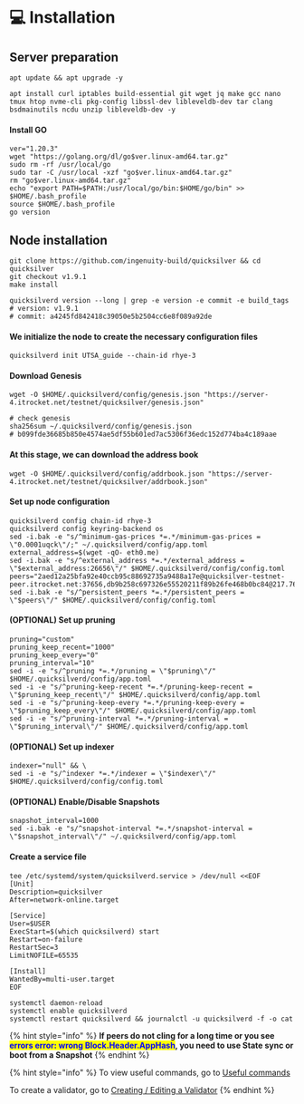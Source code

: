 # 💻 Installation

## Server preparation

```shell
apt update && apt upgrade -y
```

```shell
apt install curl iptables build-essential git wget jq make gcc nano tmux htop nvme-cli pkg-config libssl-dev libleveldb-dev tar clang bsdmainutils ncdu unzip libleveldb-dev -y
```

#### Install GO

```shell
ver="1.20.3"
wget "https://golang.org/dl/go$ver.linux-amd64.tar.gz"
sudo rm -rf /usr/local/go
sudo tar -C /usr/local -xzf "go$ver.linux-amd64.tar.gz"
rm "go$ver.linux-amd64.tar.gz"
echo "export PATH=$PATH:/usr/local/go/bin:$HOME/go/bin" >> $HOME/.bash_profile
source $HOME/.bash_profile
go version
```

## Node installation

```shell
git clone https://github.com/ingenuity-build/quicksilver && cd quicksilver
git checkout v1.9.1
make install

quicksilverd version --long | grep -e version -e commit -e build_tags
# version: v1.9.1
# commit: a4245fd842418c39050e5b2504cc6e8f089a92de
```

#### We initialize the node to create the necessary configuration files

```shell
quicksilverd init UTSA_guide --chain-id rhye-3
```

#### Download Genesis

```shell
wget -O $HOME/.quicksilverd/config/genesis.json "https://server-4.itrocket.net/testnet/quicksilver/genesis.json"

# check genesis
sha256sum ~/.quicksilverd/config/genesis.json
# b099fde36685b850e4574ae5df55b601ed7ac5306f36edc152d774ba4c189aae
```

#### At this stage, we can download the address book

```shell
wget -O $HOME/.quicksilverd/config/addrbook.json "https://server-4.itrocket.net/testnet/quicksilver/addrbook.json"
```

#### Set up node configuration

```shell
quicksilverd config chain-id rhye-3
quicksilverd config keyring-backend os
sed -i.bak -e "s/^minimum-gas-prices *=.*/minimum-gas-prices = \"0.0001uqck\"/;" ~/.quicksilverd/config/app.toml
external_address=$(wget -qO- eth0.me)
sed -i.bak -e "s/^external_address *=.*/external_address = \"$external_address:26656\"/" $HOME/.quicksilverd/config/config.toml
peers="2aed12a25bfa92e40ccb95c88692735a9488a17e@quicksilver-testnet-peer.itrocket.net:37656,db9b258c697326e55520211f89b26fe468b0bc84@217.76.62.179:46656,5e83e140ae6a480ec8ac714fb71e0b509227cb9a@185.144.99.18:26656,3d9f459442b0ccfb0f43c6478ffbf5a1ca805dec@74.50.74.186:15651,760a6069c28f0b54548a656518471ca2b60481c6@135.181.133.249:16656,14f759decfc140208c6f438d20eb756519688fea@65.21.136.219:21026,f8b8352a069730141eb1966f5b74193f3faf5911@185.16.39.125:27656,78283975c2bee9b95bbf9408cc974cbab7bfe8ef@65.108.231.124:37656"
sed -i.bak -e "s/^persistent_peers *=.*/persistent_peers = \"$peers\"/" $HOME/.quicksilverd/config/config.toml
```

#### (OPTIONAL) Set up pruning

```shell
pruning="custom"
pruning_keep_recent="1000"
pruning_keep_every="0"
pruning_interval="10"
sed -i -e "s/^pruning *=.*/pruning = \"$pruning\"/" $HOME/.quicksilverd/config/app.toml
sed -i -e "s/^pruning-keep-recent *=.*/pruning-keep-recent = \"$pruning_keep_recent\"/" $HOME/.quicksilverd/config/app.toml
sed -i -e "s/^pruning-keep-every *=.*/pruning-keep-every = \"$pruning_keep_every\"/" $HOME/.quicksilverd/config/app.toml
sed -i -e "s/^pruning-interval *=.*/pruning-interval = \"$pruning_interval\"/" $HOME/.quicksilverd/config/app.toml
```

#### (OPTIONAL) Set up indexer

```shell
indexer="null" && \
sed -i -e "s/^indexer *=.*/indexer = \"$indexer\"/" $HOME/.quicksilverd/config/config.toml
```

#### (OPTIONAL) Enable/Disable Snapshots

```shell
snapshot_interval=1000
sed -i.bak -e "s/^snapshot-interval *=.*/snapshot-interval = \"$snapshot_interval\"/" ~/.quicksilverd/config/app.toml
```

#### Create a service file

```shell
tee /etc/systemd/system/quicksilverd.service > /dev/null <<EOF
[Unit]
Description=quicksilver
After=network-online.target

[Service]
User=$USER
ExecStart=$(which quicksilverd) start
Restart=on-failure
RestartSec=3
LimitNOFILE=65535

[Install]
WantedBy=multi-user.target
EOF
```

```shell
systemctl daemon-reload
systemctl enable quicksilverd
systemctl restart quicksilverd && journalctl -u quicksilverd -f -o cat
```

{% hint style="info" %}
**If peers do not cling for a long time or you see&#x20;**<mark style="color:blue;">**errors error: wrong Block.Header.AppHash**</mark>**, you need to use State sync or boot from a Snapshot**
{% endhint %}

{% hint style="info" %}
To view useful commands, go to [Useful commands](https://utsa.gitbook.io/services/cosmos-wiki/useful-commands)

To create a validator, go to [Creating / Editing a Validator](https://utsa.gitbook.io/services/cosmos-wiki/creating-editing-a-validator)
{% endhint %}
